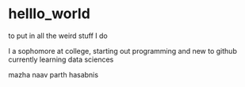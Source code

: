 # helllo_world
to put in all the weird stuff I do

I a sophomore at college, starting out programming and new to github
currently learning data sciences

mazha naav parth hasabnis
